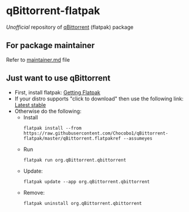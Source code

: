 # qBittorrent-flatpak
*Unofficial* repository of [qBittorrent](https://github.com/qbittorrent/qBittorrent) (flatpak) package

## For package maintainer
Refer to [maintainer.md](./maintainer.md) file

## Just want to use qBittorrent
* First, install flatpak: [Getting Flatpak](https://flatpak.org/getting)
* If your distro supports "click to download" then use the following link:<br>
  [Latest stable](https://cdn.rawgit.com/Chocobo1/qBittorrent-flatpak/master/qBittorrent.flatpakref)
* Otherwise do the following:
  * Install
    ```shell
    flatpak install --from https://raw.githubusercontent.com/Chocobo1/qBittorrent-flatpak/master/qBittorrent.flatpakref --assumeyes
    ```
  * Run
    ```shell
    flatpak run org.qBittorrent.qbittorrent
    ```
  * Update:
    ```shell
    flatpak update --app org.qBittorrent.qbittorrent
    ```
  * Remove:
    ```shell
    flatpak uninstall org.qBittorrent.qbittorrent
    ```
